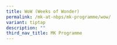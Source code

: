 ```yaml
---
title: WoW (Weeks of Wonder)
permalink: /mk-at-nbps/mk-programme/wow/
variant: tiptap
description: ""
third_nav_title: MK Programme
---
```

<p></p>
